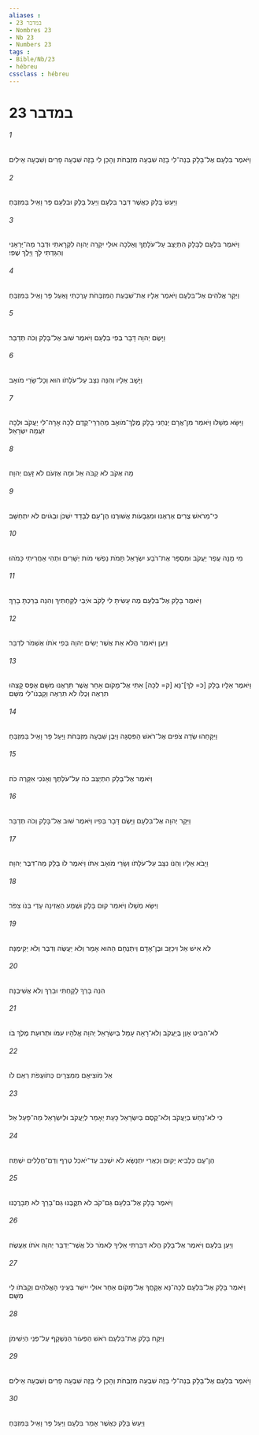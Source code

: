 ```yaml
---
aliases : 
- במדבר 23
- Nombres 23
- Nb 23
- Numbers 23
tags : 
- Bible/Nb/23
- hébreu
cssclass : hébreu
---
```


# במדבר 23

###### 1
וַיֹּאמֶר בִּלְעָם אֶל־בָּלָק בְּנֵה־לִי בָזֶה שִׁבְעָה מִזְבְּחֹת וְהָכֵן לִי בָּזֶה שִׁבְעָה פָרִים וְשִׁבְעָה אֵילִים׃
###### 2
וַיַּעַשׂ בָּלָק כַּאֲשֶׁר דִּבֶּר בִּלְעָם וַיַּעַל בָּלָק וּבִלְעָם פָּר וָאַיִל בַּמִּזְבֵּחַ׃
###### 3
וַיֹּאמֶר בִּלְעָם לְבָלָק הִתְיַצֵּב עַל־עֹלָתֶךָ וְאֵלְכָה אוּלַי יִקָּרֵה יְהוָה לִקְרָאתִי וּדְבַר מַה־יַּרְאֵנִי וְהִגַּדְתִּי לָךְ וַיֵּלֶךְ שֶׁפִי׃
###### 4
וַיִּקָּר אֱלֹהִים אֶל־בִּלְעָם וַיֹּאמֶר אֵלָיו אֶת־שִׁבְעַת הַמִּזְבְּחֹת עָרַכְתִּי וָאַעַל פָּר וָאַיִל בַּמִּזְבֵּחַ׃
###### 5
וַיָּשֶׂם יְהוָה דָּבָר בְּפִי בִלְעָם וַיֹּאמֶר שׁוּב אֶל־בָּלָק וְכֹה תְדַבֵּר׃
###### 6
וַיָּשָׁב אֵלָיו וְהִנֵּה נִצָּב עַל־עֹלָתֹו הוּא וְכָל־שָׂרֵי מֹואָב׃
###### 7
וַיִּשָּׂא מְשָׁלֹו וַיֹּאמַר מִן־אֲרָם יַנְחֵנִי בָלָק מֶלֶךְ־מֹואָב מֵהַרְרֵי־קֶדֶם לְכָה אָרָה־לִּי יַעֲקֹב וּלְכָה זֹעֲמָה יִשְׂרָאֵל׃
###### 8
מָה אֶקֹּב לֹא קַבֹּה אֵל וּמָה אֶזְעֹם לֹא זָעַם יְהוָה׃
###### 9
כִּי־מֵרֹאשׁ צֻרִים אֶרְאֶנּוּ וּמִגְּבָעֹות אֲשׁוּרֶנּוּ הֶן־עָם לְבָדָד יִשְׁכֹּן וּבַגֹּויִם לֹא יִתְחַשָּׁב׃
###### 10
מִי מָנָה עֲפַר יַעֲקֹב וּמִסְפָּר אֶת־רֹבַע יִשְׂרָאֵל תָּמֹת נַפְשִׁי מֹות יְשָׁרִים וּתְהִי אַחֲרִיתִי כָּמֹהוּ׃
###### 11
וַיֹּאמֶר בָּלָק אֶל־בִּלְעָם מֶה עָשִׂיתָ לִי לָקֹב אֹיְבַי לְקַחְתִּיךָ וְהִנֵּה בֵּרַכְתָּ בָרֵךְ׃
###### 12
וַיַּעַן וַיֹּאמַר הֲלֹא אֵת אֲשֶׁר יָשִׂים יְהוָה בְּפִי אֹתֹו אֶשְׁמֹר לְדַבֵּר׃
###### 13
וַיֹּאמֶר אֵלָיו בָּלָק [כ= לְךָ]־נָּא [ק= לְכָה] אִתִּי אֶל־מָקֹום אַחֵר אֲשֶׁר תִּרְאֶנּוּ מִשָּׁם אֶפֶס קָצֵהוּ תִרְאֶה וְכֻלֹּו לֹא תִרְאֶה וְקָבְנֹו־לִי מִשָּׁם׃
###### 14
וַיִּקָּחֵהוּ שְׂדֵה צֹפִים אֶל־רֹאשׁ הַפִּסְגָּה וַיִּבֶן שִׁבְעָה מִזְבְּחֹת וַיַּעַל פָּר וָאַיִל בַּמִּזְבֵּחַ׃
###### 15
וַיֹּאמֶר אֶל־בָּלָק הִתְיַצֵּב כֹּה עַל־עֹלָתֶךָ וְאָנֹכִי אִקָּרֶה כֹּה׃
###### 16
וַיִּקָּר יְהוָה אֶל־בִּלְעָם וַיָּשֶׂם דָּבָר בְּפִיו וַיֹּאמֶר שׁוּב אֶל־בָּלָק וְכֹה תְדַבֵּר׃
###### 17
וַיָּבֹא אֵלָיו וְהִנֹּו נִצָּב עַל־עֹלָתֹו וְשָׂרֵי מֹואָב אִתֹּו וַיֹּאמֶר לֹו בָּלָק מַה־דִּבֶּר יְהוָה׃
###### 18
וַיִּשָּׂא מְשָׁלֹו וַיֹּאמַר קוּם בָּלָק וּשֲׁמָע הַאֲזִינָה עָדַי בְּנֹו צִפֹּר׃
###### 19
לֹא אִישׁ אֵל וִיכַזֵּב וּבֶן־אָדָם וְיִתְנֶחָם הַהוּא אָמַר וְלֹא יַעֲשֶׂה וְדִבֶּר וְלֹא יְקִימֶנָּה׃
###### 20
הִנֵּה בָרֵךְ לָקָחְתִּי וּבֵרֵךְ וְלֹא אֲשִׁיבֶנָּה׃
###### 21
לֹא־הִבִּיט אָוֶן בְּיַעֲקֹב וְלֹא־רָאָה עָמָל בְּיִשְׂרָאֵל יְהוָה אֱלֹהָיו עִמֹּו וּתְרוּעַת מֶלֶךְ בֹּו׃
###### 22
אֵל מֹוצִיאָם מִמִּצְרָיִם כְּתֹועֲפֹת רְאֵם לֹו׃
###### 23
כִּי לֹא־נַחַשׁ בְּיַעֲקֹב וְלֹא־קֶסֶם בְּיִשְׂרָאֵל כָּעֵת יֵאָמֵר לְיַעֲקֹב וּלְיִשְׂרָאֵל מַה־פָּעַל אֵל׃
###### 24
הֶן־עָם כְּלָבִיא יָקוּם וְכַאֲרִי יִתְנַשָּׂא לֹא יִשְׁכַּב עַד־יֹאכַל טֶרֶף וְדַם־חֲלָלִים יִשְׁתֶּה׃
###### 25
וַיֹּאמֶר בָּלָק אֶל־בִּלְעָם גַּם־קֹב לֹא תִקֳּבֶנּוּ גַּם־בָּרֵךְ לֹא תְבָרֲכֶנּוּ׃
###### 26
וַיַּעַן בִּלְעָם וַיֹּאמֶר אֶל־בָּלָק הֲלֹא דִּבַּרְתִּי אֵלֶיךָ לֵאמֹר כֹּל אֲשֶׁר־יְדַבֵּר יְהוָה אֹתֹו אֶעֱשֶׂה׃
###### 27
וַיֹּאמֶר בָּלָק אֶל־בִּלְעָם לְכָה־נָּא אֶקָּחֲךָ אֶל־מָקֹום אַחֵר אוּלַי יִישַׁר בְּעֵינֵי הָאֱלֹהִים וְקַבֹּתֹו לִי מִשָּׁם׃
###### 28
וַיִּקַּח בָּלָק אֶת־בִּלְעָם רֹאשׁ הַפְּעֹור הַנִּשְׁקָף עַל־פְּנֵי הַיְשִׁימֹן׃
###### 29
וַיֹּאמֶר בִּלְעָם אֶל־בָּלָק בְּנֵה־לִי בָזֶה שִׁבְעָה מִזְבְּחֹת וְהָכֵן לִי בָּזֶה שִׁבְעָה פָרִים וְשִׁבְעָה אֵילִים׃
###### 30
וַיַּעַשׂ בָּלָק כַּאֲשֶׁר אָמַר בִּלְעָם וַיַּעַל פָּר וָאַיִל בַּמִּזְבֵּחַ׃
